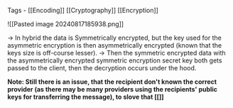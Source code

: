 Tags - [[Encoding]] [[Cryptography]] [[Encryption]]

![[Pasted image 20240817185938.png]]

-> In hybrid the data is Symmetrically encrypted, but the key used for the asymmetric encryption is then asymmetrically encrypted (known that the keys size is off-course lesser).
-> Then the symmetric encrypted data with the asymmetrically encrypted symmetric encryption secret key both gets passed to the client, then the decryption occurs under the hood.

**Note: Still there is an issue, that the recipient don't known the correct provider (as there may be many providers using the recipients' public keys for transferring the message), to slove that [[]]**